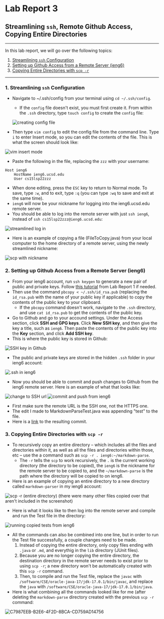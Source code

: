 # Lab Report 3
## Streamlining `ssh`, Remote Github Access, Copying Entire Directories
--- 
In this lab report, we will go over the following topics:
1. [Streamlining `ssh` Configuration](#part1)
2. [Setting up Github Access from a Remote Server (ieng6)](#part2)
3. [Copying Entire Directories with `scp -r`](#part3)

---
### 1. Streamlining `ssh` Configuration<a name="part1"></a>
* Navigate to ~/.ssh/config from your terminal using `cd ~/.ssh/config`.
    * If the `config` file doesn't exist, you must first create it. From within the `.ssh` directory, type `touch config` to create the `config` file:

    ![creating config file](https://user-images.githubusercontent.com/103291789/167241506-03ddbc02-8b8b-45c3-8c0c-dbfc24edba85.jpeg)

* Then type `vim config` to edit the config file from the command line. Type `i` to enter Insert mode, so you can edit the contents of the file. This is what the screen should look like:

![vim insert mode](https://user-images.githubusercontent.com/103291789/167241551-dd932f35-c9fd-4ce4-8e89-a414e958a181.jpeg)

* Paste the following in the file, replacing the `zzz` with your username:
```
Host ieng6
    HostName ieng6.ucsd.edu
    User cs15lsp22zzz
```

* When done editing, press the `ESC` key to return to Normal mode. To save, type `:w`, and to exit, type `:q` (you can type `:wq` to save and exit at the same time). 
* `ieng6` will now be your nickname for logging into the ieng6.ucsd.edu remote server.
* You should be able to log into the remote server with just `ssh ieng6`, instead of `ssh cs15lsp22zzz@ieng6.ucsd.edu`:

![streamlined log in](https://user-images.githubusercontent.com/103291789/167241587-19c819be-b8ac-4052-9ce4-6b46cca957b7.jpeg)

* Here is an example of copying a file (FileToCopy.java) from your local computer to the home directory of a remote server, using the newly streamlined nickname:

![scp with nickname](https://user-images.githubusercontent.com/103291789/167241598-67e3b831-57d0-4344-b0e1-c59949ee1b02.jpeg)

### 2. Setting up Github Access from a Remote Server (ieng6)<a name="part2"></a>
* From your ieng6 account, run `ssh keygen` to generate a new pair of public and private keys. Follow [this tutorial](https://isabelwang30.github.io/cse15l-lab-reports/lab-report-1-week-2.html#part5) from Lab Report 1 if needed.
* Then use the command `pbcopy < ~/.ssh/id_rsa.pub` (replacing the `id_rsa.pub` with the name of your public key if applicable) to copy the contents of the public key to your clipboard.
    * If the `pbcopy` command doesn't work, navigate to the `.ssh` directory, and use `cat id_rsa.pub` to get the contents of the public key.
* Go to Github and go to your accound settings. Under the Access section, click **SSH and GPG keys**. Click **New SSH key**, and then give the key a title, such as `ieng6`. Then paste the contents of the public key into the **Key** section, and click **Add SSH key**. 
* This is where the public key is stored in Github:

![SSH key in Github](https://user-images.githubusercontent.com/103291789/167282139-c4177299-3811-4504-b4d0-8eb48c40be4c.jpeg)

* The public and private keys are stored in the hidden `.ssh` folder in your ieng6 account:

![.ssh in ieng6](https://user-images.githubusercontent.com/103291789/167282151-5dbb4ba0-e37c-43d5-89a3-beb2e66dc9d1.jpeg)

* Now you should be able to commit and push changes to Github from the ieng6 remote server. Here is an example of what that looks like:

![change to SSH url](https://user-images.githubusercontent.com/103291789/167282164-7761e01f-c89d-4839-b2bc-8436a4d54676.jpeg)
![commit and push from ieng6](https://user-images.githubusercontent.com/103291789/167282175-3b3fbf8d-7786-44d0-8f00-80319ed8e7d2.jpeg)

* First make sure the remote URL is the SSH one, not the HTTPS one.
* The edit I made to MarkdownParseTest.java was appending "test" to the file.
* Here is a [link](https://github.com/isabelwang30/markdown-parser/commit/512164731c6fe532a85d3e1a9908852129daddeb) to the resulting commit.

### 3. Copying Entire Directories with `scp -r`<a name="part3"></a>
* To recursively copy an entire directory – which includes all the files and directories within it, as well as all the files and directories within those, etc – use the a command such as `scp -r . ieng6:~/markdown-parse`.
    * The `-r` tells the `scp` to work recursively, the `.` is the current working directory (the directory to be copied), the `ieng6` is the nickname for the remote server to be copied to, and the `~/markdown-parse` is the path where the directory will be copied to on ieng6.
* Here is an example of copying an entire directory to a new directory called `markdown-parser` in my ieng6 account:

![scp -r (entire directory)](https://user-images.githubusercontent.com/103291789/167284737-577ea5a6-b7ea-4e47-b37f-78f5ec10be86.jpeg)
(there were many other files copied over that aren't included in the screenshot)

* Here is what it looks like to then log into the remote server and compile and run the Test file in the directory:

![running copied tests from ieng6](https://user-images.githubusercontent.com/103291789/167284767-1fc0bd4f-7ecb-4ad9-afe4-77acabc7be09.jpeg)

* All the commands can also be combined into one line, but in order to run the Test file successfully, a couple changes need to be made.
    1. Instead of copying the entire directory, only copy files ending with `.java` or `.md`, and everythig in the `lib` directory (JUnit files).
    2. Because you are no longer copying the entire directory, the destination directory in the remote server needs to exist prior to using `scp -r`; a new directory won't be automatically created with this `scp -r` command.
    3. Then, to compile and run the Test file, replace the `javac` with `/software/CSE/oracle-java-17/jdk-17.0.1/bin/javac`, and replace the `java` with `/software/CSE/oracle-java-17/jdk-17.0.1/bin/java`.
* Here is what combining all the commands looked like for me (after deleting the `markdown-parse` directory created with the previous `scp -r` command:

![C7987EEB-B2E6-4F2D-8BCA-CD759AD14756](https://user-images.githubusercontent.com/103291789/167284782-810c8841-a466-440a-9190-84b4846593f0.jpeg)
